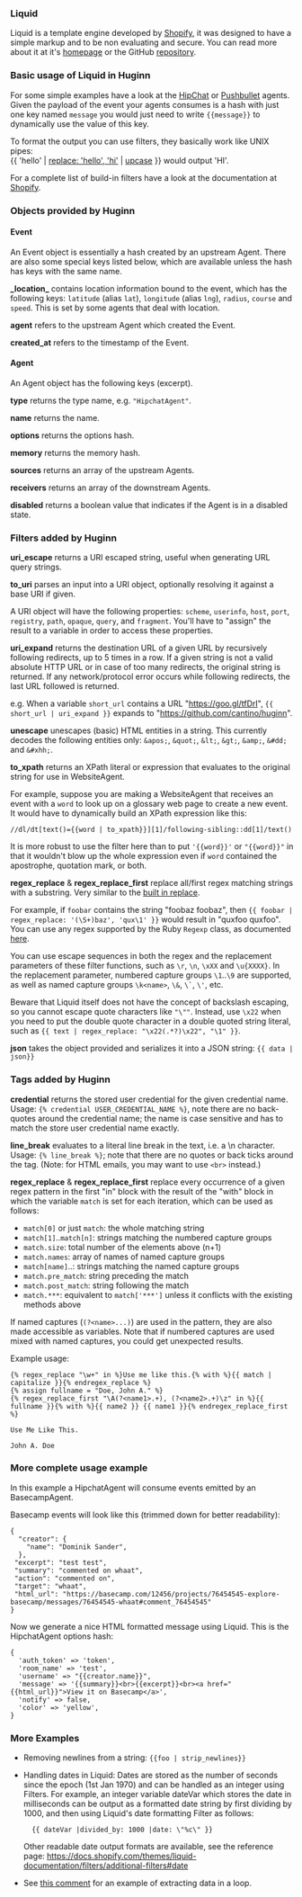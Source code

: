 ### Liquid

Liquid is a template engine developed by [Shopify](http://shopify.com), it was designed to have a simple markup and to be non evaluating and secure. You can read more about it at it's [homepage](http://liquidmarkup.org/) or the GitHub [repository](https://github.com/Shopify/liquid/).

### Basic usage of Liquid in Huginn

For some simple examples have a look at the [HipChat](https://github.com/cantino/huginn/blob/07243cee345060316ff2b27530e20e38e72d7713/app/models/agents/hipchat_agent.rb) or [Pushbullet](https://github.com/cantino/huginn/blob/07243cee345060316ff2b27530e20e38e72d7713/app/models/agents/pushbullet_agent.rb) agents. Given the payload of the event your agents consumes is a hash with just one key named `message` you would just need to write `{{message}}` to dynamically use the value of this key.

To format the output you can use filters, they basically work like UNIX pipes:  
{{ 'hello' | [replace: 'hello', 'hi'](https://docs.shopify.com/themes/liquid-documentation/filters/string-filters#replace) | [upcase](https://docs.shopify.com/themes/liquid-documentation/filters/string-filters#upcase) }} would output 'HI'.

For a complete list of build-in filters have a look at the documentation at [Shopify](http://docs.shopify.com/themes/liquid-basics/output).

### Objects provided by Huginn

#### Event

An Event object is essentially a hash created by an upstream Agent.  There are also some special keys listed below, which are available unless the hash has keys with the same name.

**\_location_** contains location information bound to the event, which has the following keys: `latitude` (alias `lat`), `longitude` (alias `lng`), `radius`, `course` and `speed`.  This is set by some agents that deal with location.

**agent** refers to the upstream Agent which created the Event.

**created_at** refers to the timestamp of the Event.

#### Agent

An Agent object has the following keys (excerpt).

**type** returns the type name, e.g. `"HipchatAgent"`.

**name** returns the name.

**options** returns the options hash.

**memory** returns the memory hash.

**sources** returns an array of the upstream Agents.

**receivers** returns an array of the downstream Agents.

**disabled** returns a boolean value that indicates if the Agent is in a disabled state.

### Filters added by Huginn

**uri_escape** returns a URI escaped string, useful when generating URL query strings.
<!-- Liquid 3 will have url_encode which is equivalent to this -->

**to_uri** parses an input into a URI object, optionally resolving it against a base URI if given.

A URI object will have the following properties: `scheme`, `userinfo`, `host`, `port`, `registry`, `path`, `opaque`, `query`, and `fragment`.  You'll have to "assign" the result to a variable in order to access these properties.

**uri_expand** returns the destination URL of a given URL by recursively following redirects, up to 5 times in a row.
If a given string is not a valid absolute HTTP URL or in case of too many redirects, the original string is returned.
If any network/protocol error occurs while following redirects, the last URL followed is returned.

e.g. When a variable `short_url` contains a URL "https://goo.gl/tfDrI", `{{ short_url | uri_expand }}` expands to "https://github.com/cantino/huginn".

**unescape** unescapes (basic) HTML entities in a string.  This currently decodes the following entities only: `&apos;`, `&quot;`, `&lt;`, `&gt;`, `&amp;`, `&#dd;` and `&#xhh;`.

**to_xpath** returns an XPath literal or expression that evaluates to the original string for use in WebsiteAgent.

For example, suppose you are making a WebsiteAgent that receives an event with a `word` to look up on a glossary web page to create a new event.
It would have to dynamically build an XPath expression like this:

    //dl/dt[text()={{word | to_xpath}}][1]/following-sibling::dd[1]/text()

It is more robust to use the filter here than to put `'{{word}}'` or `"{{word}}"` in that it wouldn't blow up the whole expression even if `word` contained the apostrophe, quotation mark, or both.

**regex_replace** & **regex_replace_first** replace all/first regex matching strings with a substring. Very similar to the [built in replace](https://docs.shopify.com/themes/liquid-documentation/filters/string-filters#replace). 

For example, if `foobar` contains the string "foobaz foobaz", then `{{ foobar | regex_replace: '(\S+)baz', 'qux\1' }}` would result in "quxfoo quxfoo". You can use any regex supported by the Ruby `Regexp` class, as documented [here](http://ruby-doc.org/core/doc/regexp_rdoc.html). 

You can use escape sequences in both the regex and the replacement parameters of these filter functions, such as `\r`, `\n`, `\xXX` and `\u{XXXX}`.  In the replacement parameter, numbered capture groups `\1`..`\9` are supported, as well as named capture groups `\k<name>`, `\&`, `` \` ``, `\'`, etc.

Beware that Liquid itself does not have the concept of backslash escaping, so you cannot escape quote characters like `"\""`.  Instead, use `\x22` when you need to put the double quote character in a double quoted string literal, such as `{{ text | regex_replace: "\x22(.*?)\x22", "\1" }}`.

**json** takes the object provided and serializes it into a JSON string: `{{ data | json}}`

### Tags added by Huginn

**credential** returns the stored user credential for the given credential name. Usage: `{% credential USER_CREDENTIAL_NAME %}`, note there are no back-quotes around the credential name; the name is case sensitive and has to match the store user credential name exactly.

**line_break** evaluates to a literal line break in the text, i.e. a \n character.  Usage: `{% line_break %}`; note that there are no quotes or back ticks around the tag.  (Note: for HTML emails, you may want to use `<br>` instead.)

**regex_replace** & **regex_replace_first** replace every occurrence of a given regex pattern in the first "in" block with the result of the "with" block in which the variable `match` is set for each iteration, which can be used as follows:

- `match[0]` or just `match`: the whole matching string
- `match[1]`..`match[n]`: strings matching the numbered capture groups
- `match.size`: total number of the elements above (n+1)
- `match.names`: array of names of named capture groups
- `match[name]`..: strings matching the named capture groups
- `match.pre_match`: string preceding the match
- `match.post_match`: string following the match
- `match.***`: equivalent to `match['***']` unless it conflicts with the existing methods above

If named captures (`(?<name>...)`) are used in the pattern, they are also made accessible as variables.  Note that if numbered captures are used mixed with named captures, you could get unexpected results.

Example usage:

    {% regex_replace "\w+" in %}Use me like this.{% with %}{{ match | capitalize }}{% endregex_replace %}
    {% assign fullname = "Doe, John A." %}
    {% regex_replace_first "\A(?<name1>.+), (?<name2>.+)\z" in %}{{ fullname }}{% with %}{{ name2 }} {{ name1 }}{% endregex_replace_first %}

    Use Me Like This.

    John A. Doe

### More complete usage example

In this example a HipchatAgent will consume events emitted by an BasecampAgent.

Basecamp events will look like this (trimmed down for better readability):
```
{
  "creator": {
    "name": "Dominik Sander",
  },
 "excerpt": "test test",
 "summary": "commented on whaat",
 "action": "commented on",
 "target": "whaat",
 "html_url": "https://basecamp.com/12456/projects/76454545-explore-basecamp/messages/76454545-whaat#comment_76454545"
}
```
Now we generate a nice HTML formatted message using Liquid. This is the HipchatAgent options hash:
```
{
  'auth_token' => 'token',
  'room_name' => 'test',
  'username' => "{{creator.name}}",
  'message' => '{{summary}}<br>{{excerpt}}<br><a href="{{html_url}}">View it on Basecamp</a>',
  'notify' => false,
  'color' => 'yellow',
}
```

### More Examples

* Removing newlines from a string: `{{foo | strip_newlines}}`
* Handling dates in Liquid: Dates are stored as the number of seconds since the epoch (1st Jan 1970) and can be handled as an integer using Filters. For example, an integer variable dateVar which stores the date in milliseconds can be output as a formatted date string by first dividing by 1000, and then using Liquid's date formatting Filter as follows:

        {{ dateVar |divided_by: 1000 |date: \"%c\" }}

  Other readable date output formats are available, see the reference page:
https://docs.shopify.com/themes/liquid-documentation/filters/additional-filters#date
* See [this comment](https://github.com/cantino/huginn/issues/1589#issuecomment-234781489) for an example of extracting data in a loop.